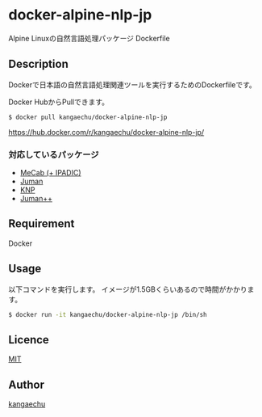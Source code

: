 docker-alpine-nlp-jp
====

Alpine Linuxの自然言語処理パッケージ Dockerfile

## Description

Dockerで日本語の自然言語処理関連ツールを実行するためのDockerfileです。

Docker HubからPullできます。
```
$ docker pull kangaechu/docker-alpine-nlp-jp
```
https://hub.docker.com/r/kangaechu/docker-alpine-nlp-jp/

### 対応しているパッケージ

- [MeCab (+ IPADIC)](http://taku910.github.io/mecab/)
- [Juman](http://nlp.ist.i.kyoto-u.ac.jp/EN/index.php?JUMAN)
- [KNP](http://nlp.ist.i.kyoto-u.ac.jp/?KNP)
- [Juman++](https://github.com/ku-nlp/jumanpp)

## Requirement

Docker

## Usage

以下コマンドを実行します。
イメージが1.5GBくらいあるので時間がかかります。

```bash
$ docker run -it kangaechu/docker-alpine-nlp-jp /bin/sh
```

## Licence

[MIT](https://github.com/tcnksm/tool/blob/master/LICENCE)

## Author

[kangaechu](https://github.com/kangaechu)
